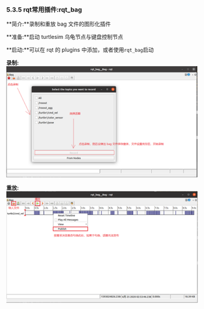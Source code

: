 ### 5.3.5 rqt常用插件:rqt\_bag

**简介:**录制和重放 bag 文件的图形化插件

**准备:**启动 turtlesim 乌龟节点与键盘控制节点

**启动:**可以在 rqt 的 plugins 中添加，或者使用`rqt_bag`启动

**录制:**![](/assets/14rqt_bag_录制.png)

**重放:**![](/assets/15rqt_bag_回放.png)

